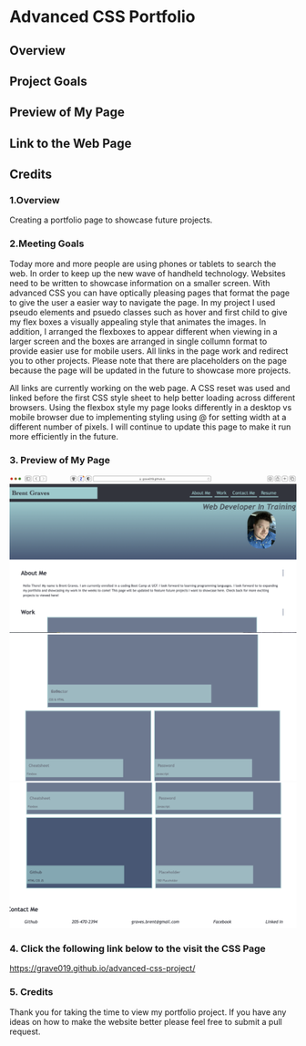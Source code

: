 # Advanced CSS Portfolio

## Overview

## Project Goals

## Preview of My Page

## Link to the Web Page

## Credits

### 1.Overview

Creating a portfolio page to showcase future projects.

### 2.Meeting Goals

Today more and more people are using phones or tablets to search the web. In order to keep up the new wave of handheld technology. Websites need to be written to showcase information on a smaller screen. With advanced CSS you can have optically pleasing pages that format the page to give the user a easier way to navigate the page. In my project I used pseudo elements and psuedo classes such as hover and first child to give my flex boxes a visually appealing style that animates the images. In addition, I arranged the flexboxes to appear different when viewing in a larger screen and the boxes are arranged in single collumn format to provide easier use for mobile users. All links in the page work and redirect you to other projects. Please note that there are placeholders on the page because the page will be updated in the future to showcase more projects.

All links are currently working on the web page. A CSS reset was used and linked before the first CSS style sheet to help better loading across different browsers. Using the flexbox style my page looks differently in a desktop vs mobile browser due to implementing styling using @ for setting width at a different number of pixels. I will continue to update this page to make it run more efficiently in the future.

### 3. Preview of My Page

![My Page1](assets/images/web-page.png)
![My Portfolio](assets/images/Screen%20Shot%202021-09-21%20at%2010.16.14%20PM.png)
![My PAGE](assets/images/Screen%20Shot%202021-09-21%20at%2010.16.30%20PM.png)

### 4. Click the following link below to the visit the CSS Page

<https://grave019.github.io/advanced-css-project/>

### 5. Credits

Thank you for taking the time to view my portfolio project. If you have any ideas on how to make the website better please feel free to submit a pull request.
